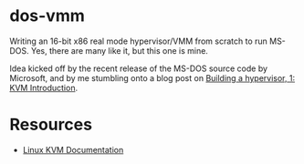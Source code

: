 # dos-vmm

Writing an 16-bit x86 real mode hypervisor/VMM from scratch to run MS-DOS. Yes, there are many like it, but this one is mine.

Idea kicked off by the recent release of the MS-DOS source code by Microsoft, and by me stumbling onto a blog post on [Building a hypervisor, 1: KVM Introduction](https://iovec.net/2024-01-29).

# Resources

* [Linux KVM Documentation](https://dri.freedesktop.org/docs/drm/virt/kvm/index.html)
